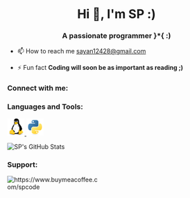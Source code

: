 <h1 align="center">Hi 👋, I'm SP :)</h1>
<h3 align="center">A passionate programmer }*{ :)</h3>

- 📫 How to reach me [sayan12428@gmail.com](mailto:sayan12428@gmail.com)

- ⚡ Fun fact **Coding will soon be as important as reading ;)**

<h3 align="left">Connect with me:</h3>
<p align="left">
</p>

<h3 align="left">Languages and Tools:</h3>
<p align="left"> <a href="https://www.linux.org/" target="_blank" rel="noreferrer"> <img src="https://raw.githubusercontent.com/devicons/devicon/master/icons/linux/linux-original.svg" alt="linux" width="40" height="40"/> </a> <a href="https://www.python.org" target="_blank" rel="noreferrer"> <img src="https://raw.githubusercontent.com/devicons/devicon/master/icons/python/python-original.svg" alt="python" width="40" height="40"/> </a> </p>


![SP's GitHub Stats](https://github-readme-stats.vercel.app/api?username=mandarinoz&show_icons=true&bg_color=DEG,25f5f5,ad22cf&title_color=1a1a1a&text_color=1a1a1a&icon_color=ad22cf&hide_border=true&border_radius=35)

<h3 align="left">Support:</h3>
<p><a href="https://www.buymeacoffee.com/spcode"> <img align="left" src="https://cdn.buymeacoffee.com/buttons/v2/default-yellow.png" height="50" width="210" alt="https://www.buymeacoffee.com/spcode" /></a></p><br><br>
